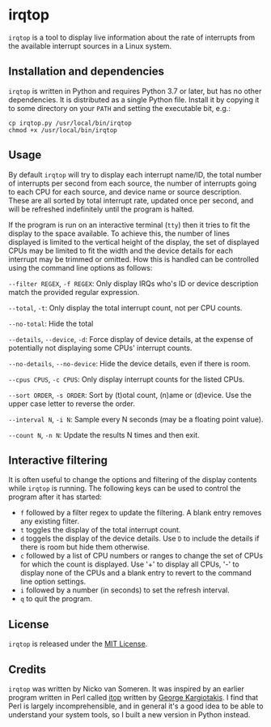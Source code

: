 # irqtop

`irqtop` is a tool to display live information about the rate of
interrupts from the available interrupt sources in a Linux system.


## Installation and dependencies

`irqtop` is written in Python and requires Python 3.7 or later, but
has no other dependencies. It is distributed as a single Python file.
Install it by copying it to some directory on your `PATH` and
setting the executable bit, e.g.:
```shell
cp irqtop.py /usr/local/bin/irqtop
chmod +x /usr/local/bin/irqtop
```


## Usage

By default `irqtop` will try to display each interrupt name/ID, the total number of
interrupts per second from each source, the number of interrupts going to each
CPU for each source, and device name or source description. These are all sorted
by total interrupt rate, updated once per second, and will be refreshed
indefinitely until the program is halted.

If the program is run on an interactive terminal (`tty`) then it tries to fit
the display to the space available. To achieve this, the number of lines
displayed is limited to the vertical height of the display, the set of
displayed CPUs may be limited to fit the width and the device details for each
interrupt may be trimmed or omitted. How this is handled can be controlled
using the command line options as follows:

  `--filter REGEX`, `-f REGEX`: Only display IRQs who's ID or device description
  match the provided regular expression.

  `--total`, `-t`: Only display the total interrupt count, not per CPU counts.
  
  `--no-total`: Hide the total

  `--details`, `--device`, `-d`: Force display of device details, at the
expense of potentially not displaying some CPUs' interrupt counts.

  `--no-details`, `--no-device`: Hide the device details, even if there is room.

  `--cpus CPUS`, `-c CPUS`: Only display interrupt counts for the listed CPUs.
  
  `--sort ORDER`, `-s ORDER`: Sort by (t)otal count, (n)ame or (d)evice.
  Use the upper case letter to reverse the order.

  `--interval N`, `-i N`: Sample every N seconds (may be a floating point value).

  `--count N`, `-n N`: Update the results N times and then exit.

## Interactive filtering

It is often useful to change the options and filtering of the display contents
while `irqtop` is running. The following keys can be used to control the
program after it has started:
* `f` followed by a filter regex to update the filtering. A blank entry removes
any existing filter.
* `t` toggles the display of the total interrupt count.
* `d` toggels the display of the device details. Use `D` to include the details
if there is room but hide them otherwise.
* `c` followed by a list of CPU numbers or ranges to change the set of CPUs for
which the count is displayed. Use '+' to display all CPUs, '-' to display none 
of the CPUs and a blank entry to revert to the command line option settings.
* `i` followed by a number (in seconds) to set the refresh interval.
* `q` to quit the program.

## License

`irqtop` is released under the [MIT License](https://opensource.org/licenses/MIT).


## Credits

`irqtop` was written by Nicko van Someren. It was inspired by an earlier
program written in Perl called [itop](https://github.com/kargig/itop) written
by [George Kargiotakis](https://github.com/kargig). I find that Perl is
largely incomprehensible, and in general it's a good idea to be able to
understand your system tools, so I built a new version in Python instead.



